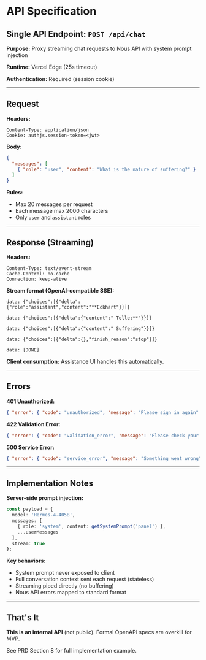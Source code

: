 # API Specification

## Single API Endpoint: `POST /api/chat`

**Purpose:** Proxy streaming chat requests to Nous API with system prompt injection

**Runtime:** Vercel Edge (25s timeout)

**Authentication:** Required (session cookie)

---

## Request

**Headers:**
```
Content-Type: application/json
Cookie: authjs.session-token=<jwt>
```

**Body:**
```json
{
  "messages": [
    { "role": "user", "content": "What is the nature of suffering?" }
  ]
}
```

**Rules:**
- Max 20 messages per request
- Each message max 2000 characters
- Only `user` and `assistant` roles

---

## Response (Streaming)

**Headers:**
```
Content-Type: text/event-stream
Cache-Control: no-cache
Connection: keep-alive
```

**Stream format (OpenAI-compatible SSE):**
```
data: {"choices":[{"delta":{"role":"assistant","content":"**Eckhart"}}]}

data: {"choices":[{"delta":{"content":" Tolle:**"}}]}

data: {"choices":[{"delta":{"content":" Suffering"}}]}

data: {"choices":[{"delta":{},"finish_reason":"stop"}]}

data: [DONE]
```

**Client consumption:** Assistance UI handles this automatically.

---

## Errors

**401 Unauthorized:**
```json
{ "error": { "code": "unauthorized", "message": "Please sign in again" } }
```

**422 Validation Error:**
```json
{ "error": { "code": "validation_error", "message": "Please check your message" } }
```

**500 Service Error:**
```json
{ "error": { "code": "service_error", "message": "Something went wrong" } }
```

---

## Implementation Notes

**Server-side prompt injection:**
```typescript
const payload = {
  model: 'Hermes-4-405B',
  messages: [
    { role: 'system', content: getSystemPrompt('panel') },
    ...userMessages
  ],
  stream: true
};
```

**Key behaviors:**
- System prompt never exposed to client
- Full conversation context sent each request (stateless)
- Streaming piped directly (no buffering)
- Nous API errors mapped to standard format

---

## That's It

**This is an internal API** (not public). Formal OpenAPI specs are overkill for MVP.

See PRD Section 8 for full implementation example.

